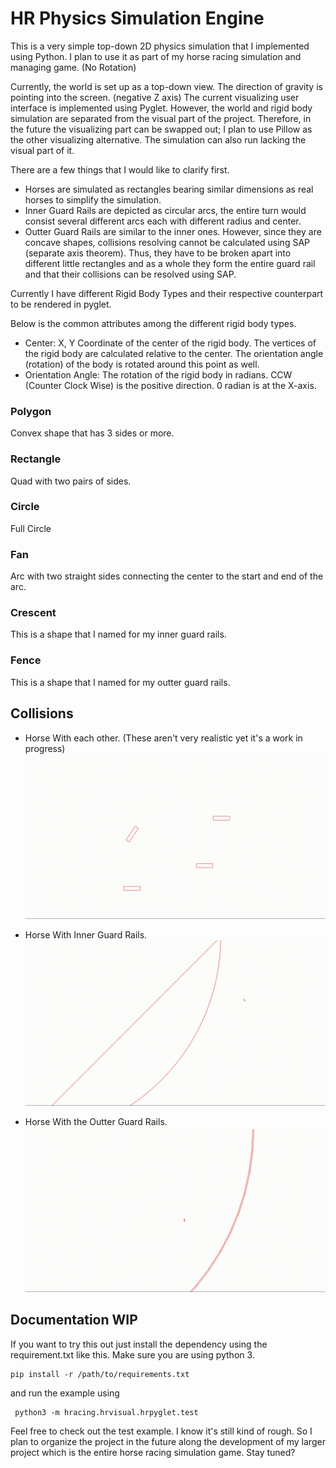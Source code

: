# HR Physics Simulation Engine

This is a very simple top-down 2D physics simulation that I implemented using Python. I plan to use it as part of my horse racing simulation and managing game. (No Rotation)


Currently, the world is set up as a top-down view.
The direction of gravity is pointing into the screen. (negative Z axis)
The current visualizing user interface is implemented using Pyglet.
However, the world and rigid body simulation are separated from the visual part of the project.
Therefore, in the future the visualizing part can be swapped out; I plan to use Pillow as the other visualizing alternative.
The simulation can also run lacking the visual part of it. 

There are a few things that I would like to clarify first.
- Horses are simulated as rectangles bearing similar dimensions as real horses to simplify the simulation.
- Inner Guard Rails are depicted as circular arcs, the entire turn would consist several different arcs each with different radius and center.
- Outter Guard Rails are similar to the inner ones. However, since they are concave shapes, collisions resolving cannot be calculated using SAP (separate axis theorem). Thus, they have to be broken apart into different little rectangles and as a whole they form the entire guard rail and that their collisions can be resolved using SAP.

Currently I have different Rigid Body Types and their respective counterpart to be rendered in pyglet. 

Below is the common attributes among the different rigid body types.
- Center: X, Y Coordinate of the center of the rigid body. The vertices of the rigid body are calculated relative to the center. The orientation angle (rotation) of the body is rotated around this point as well. 
- Orientation Angle: The rotation of the rigid body in radians. CCW (Counter Clock Wise) is the positive direction. 0 radian is at the X-axis.

### Polygon
Convex shape that has 3 sides or more.
### Rectangle
Quad with two pairs of sides.
### Circle
Full Circle
### Fan 
Arc with two straight sides connecting the center to the start and end of the arc.
### Crescent
This is a shape that I named for my inner guard rails. 
### Fence
This is a shape that I named for my outter guard rails.

## Collisions
- Horse With each other. (These aren't very realistic yet it's a work in progress)
![Alt Text](./media/between_rects.gif)

- Horse With Inner Guard Rails.
![Alt Text](./media/inner_curve.gif)

- Horse With the Outter Guard Rails.
![Alt Text](./media//outer_curve.gif)


## Documentation WIP
If you want to try this out just install the dependency using the requirement.txt like this. Make sure you are using python 3.
```
pip install -r /path/to/requirements.txt
```
and run the example using 
```
 python3 -m hracing.hrvisual.hrpyglet.test      
```

Feel free to check out the test example. I know it's still kind of rough. So I plan to organize the project in the future along the development of my larger project which is the entire horse racing simulation game. Stay tuned?